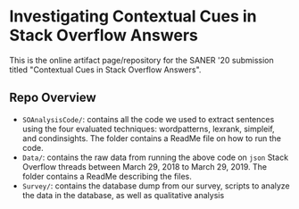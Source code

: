 # Investigating Contextual Cues in Stack Overflow Answers

This is the online artifact page/repository for the SANER '20 submission titled "Contextual Cues in Stack Overflow Answers".

## Repo Overview

* `SOAnalysisCode/`: contains all the code we used to extract sentences using the four evaluated techniques: wordpatterns, lexrank, simpleif, and condinsights. The folder contains a ReadMe file on how to run the code. 
* `Data/`: contains the raw data from running the above code on `json` Stack Overflow threads between March 29, 2018 to March 29, 2019. The folder contains a ReadMe describing the files.
* `Survey/`: contains the database dump from our survey, scripts to analyze the data in the database, as well as qualitative analysis



